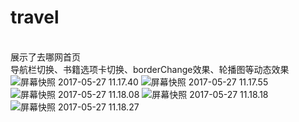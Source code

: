 # travel
<br>展示了去哪网首页
<br>导航栏切换、书籍选项卡切换、borderChange效果、轮播图等动态效果
![屏幕快照 2017-05-27 11.17.40](media/14951609994638/%E5%B1%8F%E5%B9%95%E5%BF%AB%E7%85%A7%202017-05-27%2011.17.40.png)
![屏幕快照 2017-05-27 11.17.55](media/14951609994638/%E5%B1%8F%E5%B9%95%E5%BF%AB%E7%85%A7%202017-05-27%2011.17.55.png)
![屏幕快照 2017-05-27 11.18.08](media/14951609994638/%E5%B1%8F%E5%B9%95%E5%BF%AB%E7%85%A7%202017-05-27%2011.18.08.png)
![屏幕快照 2017-05-27 11.18.18](media/14951609994638/%E5%B1%8F%E5%B9%95%E5%BF%AB%E7%85%A7%202017-05-27%2011.18.18.png)
![屏幕快照 2017-05-27 11.18.27](media/14951609994638/%E5%B1%8F%E5%B9%95%E5%BF%AB%E7%85%A7%202017-05-27%2011.18.27.png)

